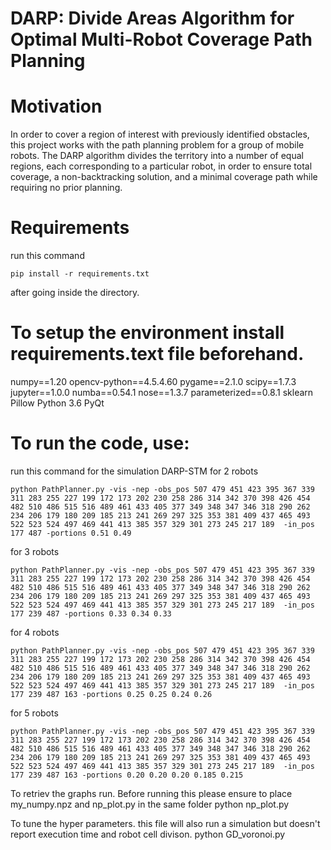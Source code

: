 
# DARP: Divide Areas Algorithm for Optimal Multi-Robot Coverage Path Planning

# Motivation

In order to cover a region of interest with previously identified obstacles, this project works with the path planning problem for a group of mobile robots. The DARP algorithm divides the territory into a number of equal regions, each corresponding to a particular robot, in order to ensure total coverage, a non-backtracking solution, and a minimal coverage path while requiring no prior planning. 

# Requirements
run this command
```
pip install -r requirements.txt
```
after going inside the directory.

# To setup the environment install requirements.text file beforehand.
numpy==1.20
opencv-python==4.5.4.60
pygame==2.1.0
scipy==1.7.3
jupyter==1.0.0
numba==0.54.1
nose==1.3.7
parameterized==0.8.1
sklearn
Pillow
Python 3.6
PyQt


# To run the code, use:

run this command for the simulation DARP-STM for 2 robots
```
python PathPlanner.py -vis -nep -obs_pos 507 479 451 423 395 367 339 311 283 255 227 199 172 173 202 230 258 286 314 342 370 398 426 454 482 510 486 515 516 489 461 433 405 377 349 348 347 346 318 290 262 234 206 179 180 209 185 213 241 269 297 325 353 381 409 437 465 493 522 523 524 497 469 441 413 385 357 329 301 273 245 217 189  -in_pos 177 487 -portions 0.51 0.49
```
for 3 robots
```
python PathPlanner.py -vis -nep -obs_pos 507 479 451 423 395 367 339 311 283 255 227 199 172 173 202 230 258 286 314 342 370 398 426 454 482 510 486 515 516 489 461 433 405 377 349 348 347 346 318 290 262 234 206 179 180 209 185 213 241 269 297 325 353 381 409 437 465 493 522 523 524 497 469 441 413 385 357 329 301 273 245 217 189  -in_pos 177 239 487 -portions 0.33 0.34 0.33
```

for 4 robots 
```
python PathPlanner.py -vis -nep -obs_pos 507 479 451 423 395 367 339 311 283 255 227 199 172 173 202 230 258 286 314 342 370 398 426 454 482 510 486 515 516 489 461 433 405 377 349 348 347 346 318 290 262 234 206 179 180 209 185 213 241 269 297 325 353 381 409 437 465 493 522 523 524 497 469 441 413 385 357 329 301 273 245 217 189  -in_pos 177 239 487 163 -portions 0.25 0.25 0.24 0.26

```
for 5 robots
``` 
python PathPlanner.py -vis -nep -obs_pos 507 479 451 423 395 367 339 311 283 255 227 199 172 173 202 230 258 286 314 342 370 398 426 454 482 510 486 515 516 489 461 433 405 377 349 348 347 346 318 290 262 234 206 179 180 209 185 213 241 269 297 325 353 381 409 437 465 493 522 523 524 497 469 441 413 385 357 329 301 273 245 217 189  -in_pos 177 239 487 163 -portions 0.20 0.20 0.20 0.185 0.215

```
To retriev the graphs run. 
Before running this please ensure to place my_numpy.npz and np_plot.py in the same folder 
python np_plot.py

To tune the hyper parameters. this file will also run a simulation but doesn't report execution time and robot cell divison. 
python GD_voronoi.py
